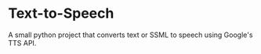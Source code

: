 # Text-to-Speech
A small python project that converts text or SSML to speech using Google's TTS API.
